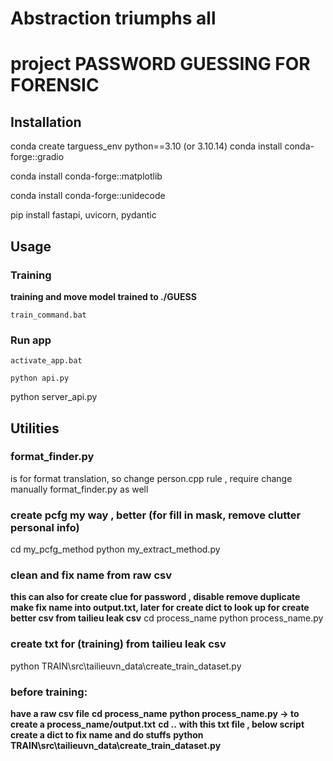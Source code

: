 # Abstraction triumphs all 
# project PASSWORD GUESSING FOR FORENSIC 
## Installation 
conda create targuess_env python==3.10  (or 3.10.14)
conda install conda-forge::gradio

conda install conda-forge::matplotlib

conda install conda-forge::unidecode

pip install fastapi, uvicorn, pydantic
## Usage 
### Training 
**training and move model trained to ./GUESS**
```
train_command.bat 
```
### Run app 
```
activate_app.bat
```
```
python api.py
```



python server_api.py

## Utilities 
### format_finder.py 
is for format translation, so change person.cpp rule , require change manually format_finder.py as well


### create pcfg my way , better (for fill in mask, remove clutter personal info)
cd my_pcfg_method
python my_extract_method.py

### clean and fix name from raw csv 
**this can also for create clue for password , disable remove duplicate**
**make fix name into output.txt, later for create dict to look up for create better csv from tailieu leak csv**
cd process_name 
python process_name.py

### create txt for (training) from tailieu leak csv 
python TRAIN\src\tailieuvn_data\create_train_dataset.py



### before training:
**have a raw csv file**
**cd process_name**
**python process_name.py -> to create a process_name/output.txt**
**cd ..**
**with this txt file , below script create a dict to fix name and do stuffs**
**python TRAIN\src\tailieuvn_data\create_train_dataset.py**
